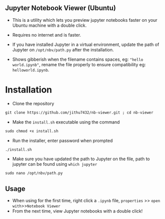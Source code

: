 ## Jupyter Notebook Viewer (Ubuntu)
* This is a utility which lets you preview jupyter notebooks faster on your Ubuntu machine with a double click.
* Requires no internet and is faster.
* If you have installed Jupyter in a virtual environment, update the path of Jupyter on `/opt/nbv/path.py`  after the installation.

* Shows gibberish when the filename contains spaces, eg: `"hello world.ipynb"`, rename the file properly to ensure compatibility eg: `helloworld.ipynb`.  

# Installation
* Clone the repository
```markdown
git clone https://github.com/jithu7432/nb-viewer.git ; cd nb-viewer 
```
* Make the `install.sh` executable using the command 
```markdown
sudo chmod +x install.sh
```
* Run the installer, enter password when prompted
```markdown
./install.sh
```
* Make sure you have updated the path to Jupyter on the file, path to jupyter can be found using `which jupyter`
 ```markdown
sudo nano /opt/nbv/path.py
```
## Usage
* When using for the first time, right click a `.ipynb` file, 
 `properties` >> `open with`>>`Notebook Viewer`
* From the next time, view Jupyter notebooks with a double click!
